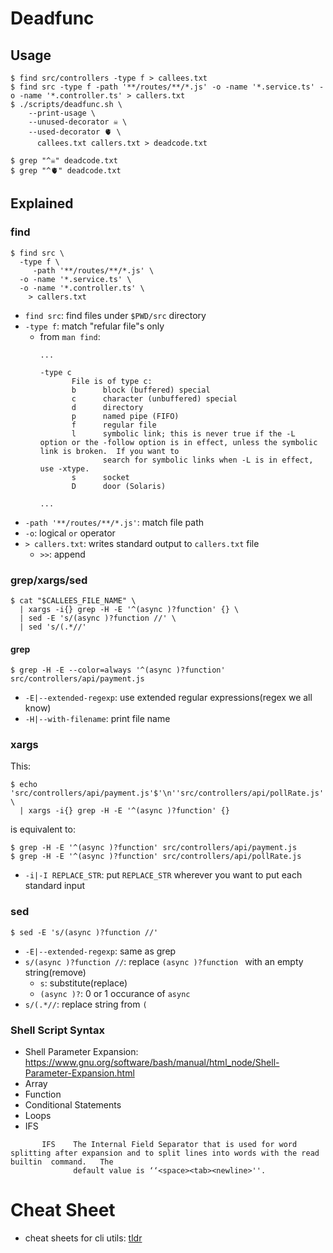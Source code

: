# Deadfunc
## Usage
```console
$ find src/controllers -type f > callees.txt
$ find src -type f -path '**/routes/**/*.js' -o -name '*.service.ts' -o -name '*.controller.ts' > callers.txt
$ ./scripts/deadfunc.sh \
    --print-usage \
    --unused-decorator ☠ \
    --used-decorator 🫀 \
      callees.txt callers.txt > deadcode.txt

$ grep "^☠" deadcode.txt
$ grep "^🫀" deadcode.txt
```

## Explained
### find
```console
$ find src \
  -type f \
     -path '**/routes/**/*.js' \
  -o -name '*.service.ts' \
  -o -name '*.controller.ts' \
    > callers.txt
```

- `find src`: find files under `$PWD/src` directory
- `-type f`: match "refular file"s only
  - from `man find`:
    ```
    ...

    -type c
           File is of type c:
           b      block (buffered) special
           c      character (unbuffered) special
           d      directory
           p      named pipe (FIFO)
           f      regular file
           l      symbolic link; this is never true if the -L option or the -follow option is in effect, unless the symbolic link is broken.  If you want to
                  search for symbolic links when -L is in effect, use -xtype.
           s      socket
           D      door (Solaris)

    ...
    ```
- `-path '**/routes/**/*.js'`: match file path
- `-o`: logical `or` operator
- `> callers.txt`: writes standard output to `callers.txt` file
  - `>>`: append

### grep/xargs/sed
```console
$ cat "$CALLEES_FILE_NAME" \
  | xargs -i{} grep -H -E '^(async )?function' {} \
  | sed -E 's/(async )?function //' \
  | sed 's/(.*//'
```

#### grep
```console
$ grep -H -E --color=always '^(async )?function' src/controllers/api/payment.js
```

- `-E|--extended-regexp`: use extended regular expressions(regex we all know)
- `-H|--with-filename`: print file name

### xargs
This:
```console
$ echo 'src/controllers/api/payment.js'$'\n''src/controllers/api/pollRate.js' \
  | xargs -i{} grep -H -E '^(async )?function' {}
```

is equivalent to:
```console
$ grep -H -E '^(async )?function' src/controllers/api/payment.js
$ grep -H -E '^(async )?function' src/controllers/api/pollRate.js
```

- `-i|-I REPLACE_STR`: put `REPLACE_STR` wherever you want to put each standard input

### sed
```console
$ sed -E 's/(async )?function //'
```

- `-E|--extended-regexp`: same as grep
- `s/(async )?function //`: replace `(async )?function ` with an empty string(remove)
  - `s`: substitute(replace)
  - `(async )?`: 0 or 1 occurance of `async `
- `s/(.*//`: replace string from `(`

### Shell Script Syntax
- Shell Parameter Expansion: https://www.gnu.org/software/bash/manual/html_node/Shell-Parameter-Expansion.html
- Array
- Function
- Conditional Statements
- Loops
- IFS
```
       IFS    The Internal Field Separator that is used for word splitting after expansion and to split lines into words with the read  builtin  command.   The
              default value is ‘‘<space><tab><newline>''.
```

# Cheat Sheet
- cheat sheets for cli utils: [tldr](https://github.com/tldr-pages/tlrc?tab=readme-ov-file#linuxmacos-using-homebrew)
